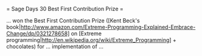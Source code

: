 = Sage Days 30 Best First Contribution Prize =

... won the Best First Contribution Prize ([Kent Beck's book|http://www.amazon.com/Extreme-Programming-Explained-Embrace-Change/dp/0321278658] on [Extreme programming|http://en.wikipedia.org/wiki/Extreme_Programming] + chocolates) for ... implementation of ...
